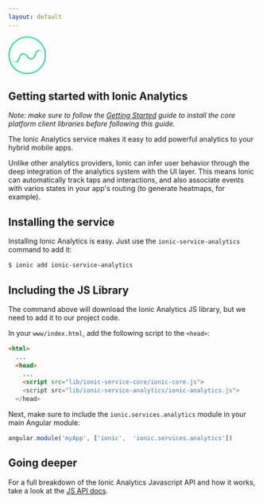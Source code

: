 ```yaml
---
layout: default
---
```


<img src="/img/analytics-preview.png" style="width: 76px">

Getting started with Ionic Analytics
-----

*Note: make sure to follow the [Getting Started](/services/getting-started) guide to install the core platform client libraries
before following this guide.*

The Ionic Analytics service makes it easy to add powerful analytics to your hybrid mobile apps.

Unlike other analytics providers, Ionic can infer user behavior through the deep
integration of the analytics system with the UI layer. This means Ionic can automatically
track taps and interactions, and also associate events with varios states in your app's routing (to generate heatmaps, for example).

## Installing the service

Installing Ionic Analytics is easy. Just use the `ionic-service-analytics` command to add it:

```bash
$ ionic add ionic-service-analytics
```

## Including the JS Library

The command above will download the Ionic Analytics JS library, but we need to add it to our
project code.

In your `www/index.html`, add the following script to the `<head>`:

```html
<html>
  ...
  <head>
    ...
    <script src="lib/ionic-service-core/ionic-core.js">
    <script src="lib/ionic-service-analytics/ionic-analytics.js">
  </head>
```

Next, make sure to include the `ionic.services.analytics` module in your main Angular module:

```javascript
angular.module('myApp', ['ionic',  'ionic.services.analytics'])
```

## Going deeper

For a full breakdown of the Ionic Analytics Javascript API and how it works, take a look at the [JS API docs](/services/analytics/js).

